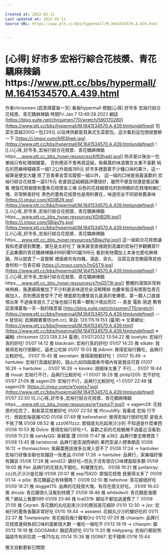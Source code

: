 ```yaml
---

Created at: 2022-02-11
Last updated at: 2022-02-11
Source URL: https://www.ptt.cc/bbs/hypermall/M.1641534570.A.439.html


---
```


# [心得] 好市多 宏裕行綜合花枝漿、青花驕麻辣鍋https://www.ptt.cc/bbs/hypermall/M.1641534570.A.439.html


作者chrisxmen (認真揮霍每一天)
看板hypermall
標題\[心得\] 好市多 宏裕行綜合花枝漿、青花驕麻辣鍋
時間Fri Jan 7 13:49:28 2022
網誌[https://blog.xuite.net/chrisxmen770/wretch/590170280](https://www.ptt.cc/bbs/hypermall/M.1641534570.A.439.htmlundefined) 包菜生菜組200G一包229元 以往烤肉都是買美式生菜那包，這次看到這包想說嘗鮮一下 [https://i.imgur.com/AfR3hwk.jpg](https://www.ptt.cc/bbs/hypermall/M.1641534570.A.439.htmlundefined)
![[.//心得_好市多_宏裕行綜合花枝漿、青花驕麻辣鍋https___www.ptt.cc_bbs_hyper.resources/AfR3hwkl.jpg]]
除非是以後出一包單純只有紅珊瑚皺葉， 否則應該不會再買這組，紫蘇葉的味道實在太重不喜歡 純在的芭樂檸檬綠茶一組1.2公升兩瓶189元 好市多裡面賣不少種口味的果汁，這一組算是便宜大罐 除了百香果金萱烏龍那一組以外， 這一組的口味是我最喜歡的 宏裕行綜合花枝漿一袋579元 老婆說這組網路評價很好，雖然不便宜但還是嘗試看看 裡面花枝蝦漿和墨魚花枝漿各三條 白色的花枝蝦漿吃的到明顯的花枝塊和蝦仁塊，非常鮮美好吃 黑色的墨魚花枝漿也是用料實在，味道完全不同卻依舊美味 [https://i.imgur.com/XDiIB2R.jpg](https://www.ptt.cc/bbs/hypermall/M.1641534570.A.439.htmlundefined)
![[.//心得_好市多_宏裕行綜合花枝漿、青花驕麻辣鍋https___www.ptt.cc_bbs_hyper.resources/XDiIB2Rl.jpg]]
[https://i.imgur.com/5BjauYg.jpg](https://www.ptt.cc/bbs/hypermall/M.1641534570.A.439.htmlundefined)
![[.//心得_好市多_宏裕行綜合花枝漿、青花驕麻辣鍋https___www.ptt.cc_bbs_hyper.resources/5BjauYgl.jpg]]
這一組綜合花枝漿讓我和老婆感到驚艷，實在是太好吃了 後來甚至直接跑到高雄的宏裕行參觀購買!!! 王品集團的青花驕麻辣鍋499折價100變399元 看到有特價加上本身也愛吃麻辣鍋，所以就買了一盒嘗鮮 裡面總共有四種，湯底、貢丸、 豆腐豆皮杏鮑菇等其他食材和一包青花椒 [https://i.imgur.com/x7mG5T9.jpg](https://www.ptt.cc/bbs/hypermall/M.1641534570.A.439.htmlundefined)
![[.//心得_好市多_宏裕行綜合花枝漿、青花驕麻辣鍋https___www.ptt.cc_bbs_hyper.resources/x7mG5T9l.jpg]]
整體的湯頭非常夠味夠麻，我連續兩餐加了不少料進去味道完全沒稀釋掉 也慶幸我沒有將那包青花椒加入，否則應該會受不了吧 裡面那包爆漿貢丸是真的會爆漿，第一顆入口直接噴出來 不過後來放久了之後也就只有第一顆有汁噴出而已 -- 美食 電影 旅遊 教育 認真揮霍每一天--我的隨意窩 [http://blog.xuite.net/chrisxmen770/wretch](https://www.ptt.cc/bbs/hypermall/M.1641534570.A.439.htmlundefined) -- ※ 發信站: 批踢踢實業坊(ptt.cc), 來自: 120.115.19.153 (臺灣) ※ 文章網址: [https://www.ptt.cc/bbs/hypermall/M.1641534570.A.439.html](https://www.ptt.cc/bbs/hypermall/M.1641534570.A.439.htmlundefined) ※ 編輯: chrisxmen (223.139.3.34 臺灣), 01/07/2022 13:54:22
推 lovelybi: 宏裕行真的好吃! 01/07 14:12
推 blackrain: 宏裕行真的好吃! 01/07 14:25
推 stkate: 我覺得宏裕行很難吃，逼老公吃掉 01/07 15:03
推 jklbnm: 覺得宏裕行難吃，品興行比較好吃。 01/07 15:45
推 secretain: 覺得兩間都好吃！ 01/07 15:49
→ hantulee: 宏裕行高雄起家的，鼓山九如四路國泰市場內有直營店可買 01/07 16:26
→ hantulee: ... 01/07 16:26
→ kinoko: 胡椒味太重了 不行.... 01/07 16:44
推 rivual: 宏裕行不行，品興行比較好吃 +1 01/07 18:29
推 philip1205: 宏不好吃 01/07 21:09
推 sagem29: 宏裕行不行，品興行比較好吃 +1 01/07 22:48
推 sagem29: [https://i.imgur.com/wYxomx7.jpg](https://www.ptt.cc/bbs/hypermall/M.1641534570.A.439.htmlundefined) 01/07 22:50
![[.//心得_好市多_宏裕行綜合花枝漿、青花驕麻辣鍋https___www.ptt.cc_bbs_hyper.resources/wYxomx7l.jpg]]
→ sagem29: 花枝漿的吃完了，剩紫菜花枝都好吃 01/07 22:50
推 IfIcouldfly: 我看成 宏裕 行不行，想說宏裕是誰XDD 01/08 07:49
推 beforehand: 覺得宏裕行很好吃耶 是我太不挑了嗎 01/08 08:52
推 zzz0611zzz: 那個貢丸吃起來沙沙的 不知道是什麼東西 01/08 10:53
推 Dolce: 覺得宏裕行好吃+1，喜歡之前的花枝蝦捲不過最近沒看到 01/08 11:23
推 sandyQQ: 紫蘇葉 讚 01/08 11:47
推 a382: 品興行要去哪裡買？ 01/08 13:45
推 taristocrat: 品興行是澎湖西嶼的 果然澎湖人標準頗高 01/08 16:12
→ thomaschion: 紫蘇葉應該很多台灣人受不了 01/08 17:24
→ hantulee: 宏裕行好像全聯也有鋪貨一些產品 01/08 17:26
→ hantulee: 品興行，家樂福好像有鋪貨 01/08 17:28
推 wind22: 鍋好吃~但丸子沒有很合口味裡面超多顆 01/08 19:05
推 Pet: 品興行的花枝丸不錯吃，料蠻實在的。 01/08 19:21
推 junfanray: zzz丸子沙沙是花椒 01/08 20:07
推 sep75920: 那個花枝漿 我覺得太多了 01/09 01:14
→ pilis: 青花驕最近有特價嗎？ 01/09 02:10
推 hehohoe: 青花椒很好吃 01/09 18:21
推 doggie175: 品興的花枝很大塊，有存在感又好吃。 01/09 18:43
推 drcula: 青花嬌很久沒看到特價了 01/09 18:46
推 whitedevil: 青花驕是漲價嗎？網站上看要599 01/09 20:46
推 lca0319: 網站不都加過運費了？ 01/09 21:56
推 Ceyren: 青花驕的丸吃起來沙沙的應該是花椒碎 01/10 12:30
→ jior: 宏裕行的墨魚香腸非常好吃 01/10 19:44
→ aseaeel: 花椒丸沙沙的蠻好吃的 01/11 22:37
推 Townpeople: 青花椒烏梅汁難喝Orz 01/12 07:29
推 chiaopin: 品興行花枝漿連飛魚卵口味的蛋都很大顆 一餐吃一條吃不 01/12 19:19
→ chiaopin: 膩 01/12 19:19
推 OOOSAMU: 鍋認真好吃 01/13 11:20
推 midypeng: 宏裕行都趁熊貓超市有折扣買 一條75左右 01/14 15:38
推 IS0987: 宏不錯啊 01/16 15:44

推文自動更新已關閉

